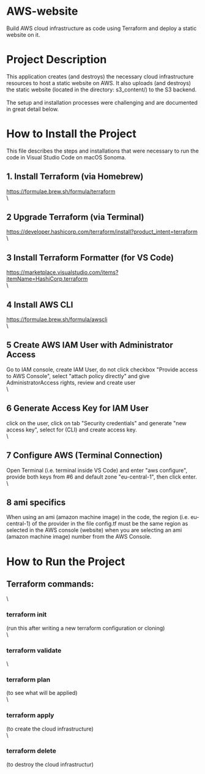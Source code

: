 # AWS-website
Build AWS cloud infrastructure as code using Terraform and deploy a static website on it.

# Project Description
This application creates (and destroys) the necessary cloud infrastructure resources to host a static website on AWS. It also uploads (and destroys) the static website (located in the directory: s3_content/) to the S3 backend.  
\
The setup and installation processes were challenging and are documented in great detail below.  

# How to Install the Project

This file describes the steps and installations that were necessary to run the code in Visual Studio Code on macOS Sonoma.

## 1. Install Terraform (via Homebrew)
https://formulae.brew.sh/formula/terraform  
\
## 2 Upgrade Terraform (via Terminal)
https://developer.hashicorp.com/terraform/install?product_intent=terraform  
\
## 3 Install Terraform Formatter (for VS Code)
https://marketplace.visualstudio.com/items?itemName=HashiCorp.terraform  
\
## 4 Install AWS CLI
https://formulae.brew.sh/formula/awscli  
\
## 5 Create AWS IAM User with Administrator Access
Go to IAM console, create IAM User, do not click checkbox "Provide access to AWS Console", select "attach policy directly" and give AdministratorAccess rights, review and create user  
\
## 6 Generate Access Key for IAM User
click on the user, click on tab "Security credentials" and generate "new access key", select for (CLI) and create access key.  
\
## 7 Configure AWS (Terminal Connection)
Open Terminal (i.e. terminal inside VS Code) and enter "aws configure", provide both keys from #6 and default zone "eu-central-1", then click enter.  
\
## 8 ami specifics  
When using an ami (amazon machine image) in the code, the region (i.e. eu-central-1) of the provider in the file config.tf must be the same region as selected in the AWS console (website) when you are selecting an ami (amazon machine image) number from the AWS Console.  

# How to Run the Project
## Terraform commands:
\
### terraform init  
(run this after writing a new terraform configuration or cloning)  
\
### terraform validate
\
### terraform plan
(to see what will be applied)  
\
### terraform apply
(to create the cloud infrastructure)  
\
### terraform delete
(to destroy the cloud infrastructur)  
